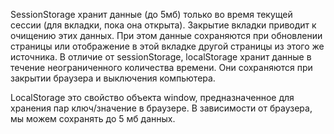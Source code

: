 SessionStorage хранит данные (до 5мб) только во время текущей сессии (для вкладки, пока она открыта). Закрытие вкладки приводит к очищению этих данных. При этом данные сохраняются при обновлении страницы или отображение в этой вкладке другой страницы из этого же источника. В отличие от sessionStorage, localStorage хранит данные в течение неограниченного количества времени. Они сохраняются при закрытии браузера и выключения компьютера.

LocalStorage это свойство объекта window, предназначенное для хранения пар ключ/значение в браузере. В зависимости от браузера, мы можем сохранять до 5 мб данных.